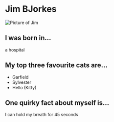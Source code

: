 # Jim BJorkes
![Picture of Jim](https://www.linkedin.com/in/jim-bjorkes-54097615/)

## I was born in...
a hospital

## My top three favourite cats are...
* Garfield
* Sylvester
* Hello (Kitty)

## One quirky fact about myself is...
I can hold my breath for 45 seconds 
